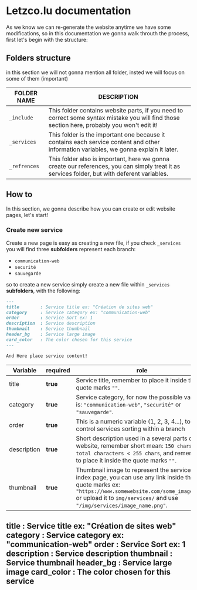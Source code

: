 # Letzco.lu documentation

As we know we can re-generate the website anytime we have some modifications, so in this documentation we gonna walk throuth the process, first let's begin with the structure:

## Folders structure

in this section we will not gonna mention all folder, insted we will focus on some of them (important)


FOLDER NAME  | DESCRIPTION
------------ | -------------
`_include`   | This folder contains website parts, if you need to correct some syntax mistake you will find those section here, probably you won't edit it!     
`_services`   | This folder is the important one because it contains each service content and other information variables, we gonna explain it later.
`_refrences`  | This folder also is important, here we gonna create our references, you can simply treat it as services folder, but with deferent variables.  

## How to

In this section, we gonna describe how you can create or edit website pages, let's start!

### Create new service
Create a new page is easy as creating a new file, if you check `_services` you will find three **subfolders** represent each branch:
- `communication-web`
- `securité`
- `sauvegarde`

 so to create a new service simply create a new file within `_services` **subfolders**, with the following:

```markdown
---
title        : Service title ex: "Création de sites web"
category     : Service category ex: "communication-web"
order        : Service Sort ex: 1
description  : Service description
thumbnail    : Service thumbnail
header_bg    : Service large image
card_color   : The color chosen for this service
---

And Here place service content!
```

Variable | required | role  
---------|----------|------  
title  | **true** | Service title, remember to place it inside the quote marks `""`.
category  | **true**   | Service category, for now the possible values is: `"communication-web"`, `"securité"` or `"sauvegarde"`.
order  | **true**  |  This is a numeric variable (1, 2, 3, 4...), to control services sorting within a branch
description  | **true**  | Short description used in a several parts on the website, remember short mean: `150 chars < total characters < 255 chars`, and remember to place it inside the quote marks `""`.
thumbnail  | **true**  | Thumbnail image to represent the service on index page, you can use any link inside the quote marks ex: `"https://www.somewebsite.com/some_image.jpg"` or upload it to `img/services/` and use `"/img/services/image_name.png"`.


title        : Service title ex: "Création de sites web"
category     : Service category ex: "communication-web"
order        : Service Sort ex: 1
description  : Service description
thumbnail    : Service thumbnail
header_bg    : Service large image
card_color   : The color chosen for this service
---
